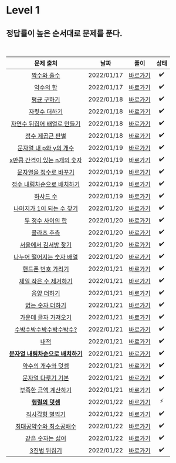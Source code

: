 # Level 1

## 정답률이 높은 순서대로 문제를 푼다.
<br>

|        문제 출처         |      날짜           | 풀이    |  상태    |
| :--: | :--------------------------: | :-------------: | :--------:  |
|    [짝수와 홀수](https://school.programmers.co.kr/learn/courses/30/lessons/12937)     | 2022/01/17 | [바로가기](./12937.js) | ✔️ | 
|    [약수의 합](https://school.programmers.co.kr/learn/courses/30/lessons/12928)     | 2022/01/17 | [바로가기](./12928.js) | ✔️ | 
|    [평균 구하기](https://school.programmers.co.kr/learn/courses/30/lessons/12944)     | 2022/01/18 | [바로가기](./12944.js) | ✔️ |
|    [자릿수 더하기](https://school.programmers.co.kr/learn/courses/30/lessons/12931)     | 2022/01/18 | [바로가기](./12931.js) | ✔️ |
|    [자연수 뒤집어 배열로 만들기](https://school.programmers.co.kr/learn/courses/30/lessons/12932)     | 2022/01/18 | [바로가기](./12932.js) | ✔️ |
|    [정수 제곱근 판별](https://school.programmers.co.kr/learn/courses/30/lessons/12934)     | 2022/01/18 | [바로가기](./12934.js) | ✔️ |
|    [문자열 내 p와 y의 개수](https://school.programmers.co.kr/learn/courses/30/lessons/12916)     | 2022/01/19 | [바로가기](./12916.js) | ✔️ |
|    [x만큼 간격이 있는 n개의 숫자](https://school.programmers.co.kr/learn/courses/30/lessons/12954)     | 2022/01/19 | [바로가기](./12954.js) | ✔️ |
|    [문자열을 정수로 바꾸기](https://school.programmers.co.kr/learn/courses/30/lessons/12925)     | 2022/01/19 | [바로가기](./12925.js) | ✔️ |
|    [정수 내림차순으로 배치하기](https://school.programmers.co.kr/learn/courses/30/lessons/12933)     | 2022/01/19 | [바로가기](./12933.js) | ✔️ |
|    [하샤드 수](https://school.programmers.co.kr/learn/courses/30/lessons/12947)     | 2022/01/19 | [바로가기](./12947.js) | ✔️ |
|    [나머지가 1이 되는 수 찾기](https://school.programmers.co.kr/learn/courses/30/lessons/87389)     | 2022/01/20 | [바로가기](./87839.js) | ✔️ |
|    [두 정수 사이의 합](https://school.programmers.co.kr/learn/courses/30/lessons/12912)     | 2022/01/20 | [바로가기](./12912.js) | ✔️ |
|    [콜라츠 추측](https://school.programmers.co.kr/learn/courses/30/lessons/12943)     | 2022/01/20 | [바로가기](./12943.js) | ✔️ |
|    [서울에서 김서방 찾기](https://school.programmers.co.kr/learn/courses/30/lessons/12919)     | 2022/01/20 | [바로가기](./12919.js) | ✔️ |
|    [나누어 떨어지는 숫자 배열](https://school.programmers.co.kr/learn/courses/30/lessons/12910)     | 2022/01/20 | [바로가기](./12910.js) | ✔️ |
|    [핸드폰 번호 가리기](https://school.programmers.co.kr/learn/courses/30/lessons/12948)     | 2022/01/21 | [바로가기](./12948.js) | ✔️ |
|    [제일 작은 수 제거하기](https://school.programmers.co.kr/learn/courses/30/lessons/12935)     | 2022/01/21 | [바로가기](./12935.js) | ✔️ |
|    [음양 더하기](https://school.programmers.co.kr/learn/courses/30/lessons/76501)     | 2022/01/21 | [바로가기](./76501.js) | ✔️ |
|    [없는 숫자 더하기](https://school.programmers.co.kr/learn/courses/30/lessons/86051)     | 2022/01/21 | [바로가기](./86051.js) | ✔️ |
|    [가운데 글자 가져오기](https://school.programmers.co.kr/learn/courses/30/lessons/12903)     | 2022/01/21 | [바로가기](./12903.js) | ✔️ |
|    [수박수박수박수박수박수?](https://school.programmers.co.kr/learn/courses/30/lessons/12922)     | 2022/01/21 | [바로가기](./12922.js) | ✔️ |
|    [내적](https://school.programmers.co.kr/learn/courses/30/lessons/70128)     | 2022/01/21 | [바로가기](./70128.js) | ✔️ |
|    [**문자열 내림차순으로 배치하기**](https://school.programmers.co.kr/learn/courses/30/lessons/12917)     | 2022/01/21 | [바로가기](./12917.js) | ✔️ |
|    [약수의 개수와 덧셈](https://school.programmers.co.kr/learn/courses/30/lessons/77884)     | 2022/01/21 | [바로가기](./77884.js) | ✔️ |
|    [문자열 다루기 기본](https://school.programmers.co.kr/learn/courses/30/lessons/12918)     | 2022/01/21 | [바로가기](./12918.js) | ✔️ |
|    [부족한 금액 계산하기](https://school.programmers.co.kr/learn/courses/30/lessons/82612)     | 2022/01/21 | [바로가기](./82612.js) | ✔️ |
|    [**행렬의 덧셈**](https://school.programmers.co.kr/learn/courses/30/lessons/12950)     | 2022/01/22 | [바로가기](./12950.js) | ⚡ |
|    [직사각형 별찍기](https://school.programmers.co.kr/learn/courses/30/lessons/12969)     | 2022/01/22 | [바로가기](./12969.js) | ✔️ |
|    [최대공약수와 최소공배수](https://school.programmers.co.kr/learn/courses/30/lessons/12940)     | 2022/01/22 | [바로가기](./12940.js) | ✔️ |
|    [같은 숫자는 싫어](https://school.programmers.co.kr/learn/courses/30/lessons/12906)     | 2022/01/22 | [바로가기](./12906.js) | ✔️ |
|    [3진법 뒤집기](https://school.programmers.co.kr/learn/courses/30/lessons/68935)     | 2022/01/22 | [바로가기](./68935.js) | ✔️ |

